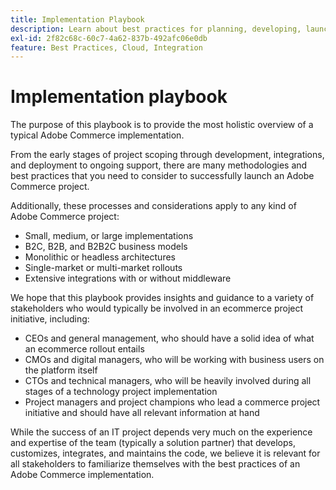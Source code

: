 ```yaml
---
title: Implementation Playbook
description: Learn about best practices for planning, developing, launcing, and maintaining for your Adobe Commerce project.
exl-id: 2f82c68c-60c7-4a62-837b-492afc06e0db
feature: Best Practices, Cloud, Integration
---
```

# Implementation playbook

The purpose of this playbook is to provide the most holistic overview of a typical Adobe Commerce implementation.

From the early stages of project scoping through development, integrations, and deployment to ongoing support, there are many methodologies and best practices that you need to consider to successfully launch an Adobe Commerce project.

Additionally, these processes and considerations apply to any kind of Adobe Commerce project:

- Small, medium, or large implementations
- B2C, B2B, and B2B2C business models
- Monolithic or headless architectures
- Single-market or multi-market rollouts
- Extensive integrations with or without middleware

We hope that this playbook provides insights and guidance to a variety of stakeholders who would typically be involved in an ecommerce project initiative, including:

- CEOs and general management, who should have a solid idea of what an ecommerce rollout entails
- CMOs and digital managers, who will be working with business users on the platform itself
- CTOs and technical managers, who will be heavily involved during all stages of a technology project implementation
- Project managers and project champions who lead a commerce project initiative and should have all relevant information at hand

While the success of an IT project depends very much on the experience and expertise of the team (typically a solution partner) that develops, customizes, integrates, and maintains the code, we believe it is relevant for all stakeholders to familiarize themselves with the best practices of an Adobe Commerce implementation.
